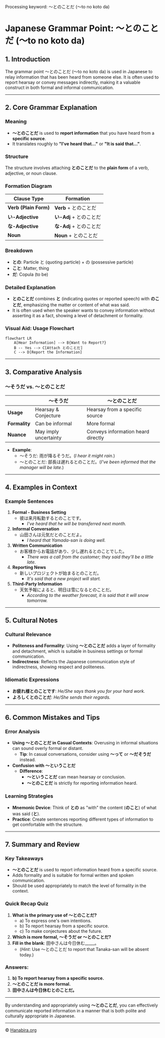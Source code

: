 Processing keyword: ～とのことだ (〜to no koto da)
# Japanese Grammar Point: ～とのことだ (〜to no koto da)

## 1. Introduction
The grammar point ～とのことだ (〜to no koto da) is used in Japanese to relay information that has been heard from someone else. It is often used to report hearsay or convey messages indirectly, making it a valuable construct in both formal and informal communication.

---
## 2. Core Grammar Explanation
### Meaning
- **～とのことだ** is used to **report information** that you have heard from a **specific source**.
- It translates roughly to **"I've heard that..."** or **"It is said that..."**.
### Structure
The structure involves attaching **とのことだ** to the **plain form** of a verb, adjective, or noun clause.
### Formation Diagram
| **Clause Type**       | **Formation**                   |
|-----------------------|---------------------------------|
| **Verb (Plain Form)** | **Verb** + とのことだ           |
| **い-Adjective**      | **い-Adj** + とのことだ         |
| **な-Adjective**      | **な-Adj** + とのことだ         |
| **Noun**              | **Noun** + とのことだ           |
### Breakdown
- **との**: Particle と (quoting particle) + の (possessive particle)
- **こと**: Matter, thing
- **だ**: Copula (to be)
### Detailed Explanation
- **とのことだ** combines **と** (indicating quotes or reported speech) with **のことだ**, emphasizing the matter or content of what was said.
- It is often used when the speaker wants to convey information without asserting it as a fact, showing a level of detachment or formality.
### Visual Aid: Usage Flowchart
```mermaid
flowchart LR
    A[Hear Information] --> B{Want to Report?}
    B -- Yes --> C[Attach とのことだ]
    C --> D[Report the Information]
```
---
## 3. Comparative Analysis
### ～そうだ vs. ～とのことだ
|               | **～そうだ**                   | **～とのことだ**                   |
|---------------|-------------------------------|------------------------------------|
| **Usage**     | Hearsay & Conjecture          | Hearsay from a specific source     |
| **Formality** | Can be informal               | More formal                        |
| **Nuance**    | May imply uncertainty         | Conveys information heard directly |
- **Example**:  
  - ～そうだ: 雨が降るそうだ。(*I hear it might rain.*)
  - ～とのことだ: 部長は遅れるとのことだ。(*I've been informed that the manager will be late.*)
---
## 4. Examples in Context
### Example Sentences
1. **Formal - Business Setting**
   - 彼は来月転勤するとのことです。
     - *I've heard that he will be transferred next month.*
2. **Informal Conversation**
   - 山田さんは元気だとのことだよ。
     - *I heard that Yamada-san is doing well.*
3. **Written Communication**
   - お客様からお電話があり、少し遅れるとのことでした。
     - *There was a call from the customer; they said they'll be a little late.*
4. **Reporting News**
   - 新しいプロジェクトが始まるとのことだ。
     - *It's said that a new project will start.*
5. **Third-Party Information**
   - 天気予報によると、明日は雪になるとのことだ。
     - *According to the weather forecast, it is said that it will snow tomorrow.*
---
## 5. Cultural Notes
### Cultural Relevance
- **Politeness and Formality**: Using **～とのことだ** adds a layer of formality and detachment, which is suitable in business settings or formal communication.
- **Indirectness**: Reflects the Japanese communication style of indirectness, showing respect and politeness.
### Idiomatic Expressions
- **お疲れ様とのことです**: *He/She says thank you for your hard work.*
- **よろしくとのことだ**: *He/She sends their regards.*
---
## 6. Common Mistakes and Tips
### Error Analysis
- **Using ～とのことだ in Casual Contexts**: Overusing in informal situations can sound overly formal or distant.
  - **Tip**: In casual conversations, consider using **～って** or **～だそうだ** instead.
- **Confusion with ～ということだ**
  - **Difference**:
    - **～ということだ** can mean hearsay or conclusion.
    - **～とのことだ** is strictly for reporting information heard.
### Learning Strategies
- **Mnemonic Device**: Think of **との** as "with" the content (**のこと**) of what was said (**と**).
- **Practice**: Create sentences reporting different types of information to get comfortable with the structure.
---
## 7. Summary and Review
### Key Takeaways
- **～とのことだ** is used to report information heard from a specific source.
- Adds formality and is suitable for formal written and spoken communication.
- Should be used appropriately to match the level of formality in the context.
### Quick Recap Quiz
1. **What is the primary use of ～とのことだ?**
   - a) To express one's own intentions.
   - b) To report hearsay from a specific source.
   - c) To make conjectures about the future.
2. **Which is more formal, ～そうだ or ～とのことだ?**
3. **Fill in the blank**: 田中さんは今日休む_____。
   - (*Hint*: Use ～とのことだ to report that Tanaka-san will be absent today.)
### Answers:
1. **b) To report hearsay from a specific source.**
2. **～とのことだ is more formal.**
3. **田中さんは今日休むとのことだ。**
---
By understanding and appropriately using **～とのことだ**, you can effectively communicate reported information in a manner that is both polite and culturally appropriate in Japanese.


---

© [Hanabira.org](https://hanabira.org)
